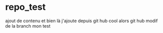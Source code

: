 # repo_test
ajout de contenu
et bien là j'ajoute depuis git hub
cool alors git hub
modif de la branch mon test
